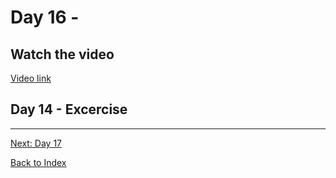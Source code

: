 # Day 16 -

## Watch the video

[Video link](https://www.youtube.com/watch?v=)

## Day 14 - Excercise

---
[Next: Day 17](17-day17.md)

[Back to Index](index.md)
